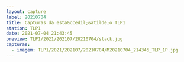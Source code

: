 ```yaml
---
layout: capture
label: 20210704
title: Capturas da esta&ccedil;&atilde;o TLP1
station: TLP1
date: 2021-07-04 21:43:45
preview: TLP1/2021/202107/20210704/stack.jpg
capturas:
  - imagem: TLP1/2021/202107/20210704/M20210704_214345_TLP_1P.jpg
---
```

